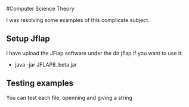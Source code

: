 #Computer Science Theory

I was resolving some examples of this complicate subject.

## Setup Jflap

I have upload the JFlap software under the dir jflap if you want to use it:

 - java -jar JFLAP8_beta.jar
  

## Testing examples
 You can test each file, openning and giving a string
